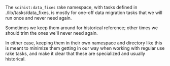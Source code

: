 The `scihist:data_fixes` rake namespace, with tasks defined in ./lib/tasks/data_fixes, is mostly for one-off data migration tasks that we will run once and never need again.

Sometimes we keep them around for historical reference; other times we should trim the ones we'll never need again.

In either case, keeping them in their own namespace and directory like this is meant to minimize them getting in our way when working with regular use rake tasks, and make it clear that these are specialized and usually historical.

